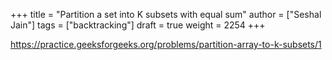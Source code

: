 +++
title = "Partition a set into K subsets with equal sum"
author = ["Seshal Jain"]
tags = ["backtracking"]
draft = true
weight = 2254
+++

<https://practice.geeksforgeeks.org/problems/partition-array-to-k-subsets/1>
